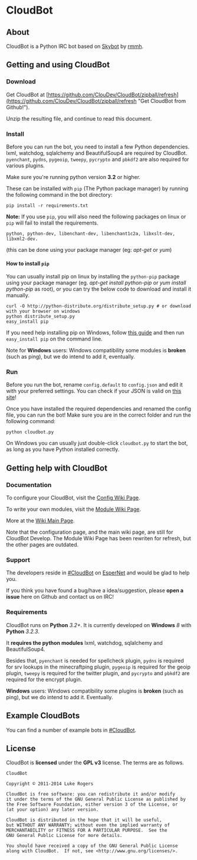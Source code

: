 # CloudBot

## About

CloudBot is a Python IRC bot based on [Skybot](http://git.io/skybot) by [rmmh](http://git.io/rmmh).

## Getting and using CloudBot

### Download 

Get CloudBot at [https://github.com/ClouDev/CloudBot/zipball/refresh](https://github.com/ClouDev/CloudBot/zipball/refresh "Get CloudBot from Github!").

Unzip the resulting file, and continue to read this document.

### Install

Before you can run the bot, you need to install a few Python dependencies. lxml, watchdog, sqlalchemy and BeautifulSoup4
are required by CloudBot. `pyenchant`, `pydns`, `pygeoip`, `tweepy`, `pycrypto` and `pbkdf2` are also required for various plugins.

Make sure you're running python version **3.2** or higher.

These can be installed with `pip` (The Python package manager) by running the following command in the bot directory:

    pip install -r requirements.txt

**Note:** If you use `pip`, you will also need the following packages on linux or `pip` will fail to install the requirements.

```
python, python-dev, libenchant-dev, libenchant1c2a, libxslt-dev, libxml2-dev.
```

(this can be done using your package manager (eg: *apt-get* or *yum*)

#### How to install `pip`

You can usually install pip on linux by installing the `python-pip` package using your package manager (eg. *apt-get install python-pip* or *yum install python-pip* as root), or you can try the below code to download and install it manually.

    curl -O http://python-distribute.org/distribute_setup.py # or download with your browser on windows
    python distribute_setup.py
    easy_install pip

If you need help installing pip on Windows, follow [this guide](http://simpledeveloper.com/how-to-install-easy_install/) and then run `easy_install pip` on the command line.


Note for **Windows** users: Windows compatibility some modules is **broken** (such as ping), but we do intend to add it, eventually.

### Run

Before you run the bot, rename `config.default` to `config.json` and edit it with your preferred settings. You can check if your JSON is valid on [this site](http://jsonlint.com/)!

Once you have installed the required dependencies and renamed the config file, you can run the bot! Make sure you are in the correct folder and run the following command:

`python cloudbot.py`

On Windows you can usually just double-click `cloudbot.py` to start the bot, as long as you have Python installed correctly.

## Getting help with CloudBot

### Documentation

To configure your CloudBot, visit the [Config Wiki Page](http://git.io/cloudbotircconfig).

To write your own modules, visit the [Module Wiki Page](https://github.com/ClouDev/CloudBot/wiki/Writing-Refresh-Modules).

More at the [Wiki Main Page](http://git.io/cloudbotircwiki).

Note that the configuration page, and the main wiki page, are still for CloudBot Develop. The Module Wiki Page has been
rewriten for refresh, but the other pages are outdated.

### Support

The developers reside in [#CloudBot](irc://irc.esper.net/cloudbot) on [EsperNet](http://esper.net) and would be glad to help you.

If you think you have found a bug/have a idea/suggestion, please **open a issue** here on Github and contact us on IRC!

### Requirements

CloudBot runs on **Python** *3.2+*. It is currently developed on **Windows** *8* with **Python** *3.2.3*.

It **requires the python modules** lxml, watchdog, sqlalchemy and BeautifulSoup4.

Besides that, `pyenchant` is needed for spellcheck plugin, `pydns` is required for srv lookups in the minecraftping
plugin, `pygeoip` is required for the geoip plugin, `tweepy` is required for the twitter plugin, and `pycrypto` and
`pbkdf2` are required for the encrypt plugin.

**Windows** users: Windows compatibility some plugins is **broken** (such as ping), but we do intend to add it. Eventually.

## Example CloudBots

You can find a number of example bots in [#CloudBot](irc://irc.esper.net/cloudbot "Connect via IRC to #CloudBot on irc.esper.net").

## License

CloudBot is **licensed** under the **GPL v3** license. The terms are as follows.

    CloudBot

    Copyright © 2011-2014 Luke Rogers

    CloudBot is free software: you can redistribute it and/or modify
    it under the terms of the GNU General Public License as published by
    the Free Software Foundation, either version 3 of the License, or
    (at your option) any later version.

    CloudBot is distributed in the hope that it will be useful,
    but WITHOUT ANY WARRANTY; without even the implied warranty of
    MERCHANTABILITY or FITNESS FOR A PARTICULAR PURPOSE.  See the
    GNU General Public License for more details.

    You should have received a copy of the GNU General Public License
    along with CloudBot.  If not, see <http://www.gnu.org/licenses/>.
